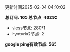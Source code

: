 更新时间2025-02-04 04:10:02

**总订阅: 165**
**总节点: 48292**
- vless节点: 28071
- hysteria2节点: 2

**google ping有效节点: 565**
